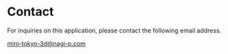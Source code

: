 # Contact

For inquiries on this application, please contact the following email address.

mini-tokyo-3d@nagi-p.com
